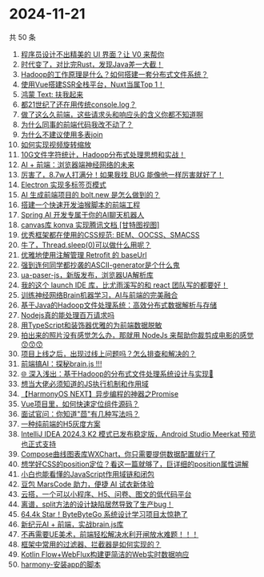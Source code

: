 # 2024-11-21

共 50 条

<!-- BEGIN JUEJIN -->
<!-- 最后更新时间 2024-11-21 02:20:56 +0800 -->
1. [程序员设计不出精美的 UI 界面？让 V0 来帮你](https://juejin.cn/post/7438647233219903542)
1. [时代变了，对比完Rust，发现Java差一大截！](https://juejin.cn/post/7438545751512104996)
1. [Hadoop的工作原理是什么？如何搭建一套分布式文件系统？](https://juejin.cn/post/7436937745422385162)
1. [使用Vue搭建SSR全栈平台，Nuxt当属Top 1！](https://juejin.cn/post/7438250352544202787)
1. [鸿蒙 Text: 扶我起来](https://juejin.cn/post/7438259497519546380)
1. [都21世纪了还在用传统console.log？](https://juejin.cn/post/7438544796971122729)
1. [做了这么久前端，这些请求头和响应头的含义你都不知道啊](https://juejin.cn/post/7438451242567319571)
1. [为什么同事的前端代码我改不动了？](https://juejin.cn/post/7438647460219961395)
1. [为什么不建议使用多表join](https://juejin.cn/post/7438597251487268875)
1. [如何实现视频旋转缩放](https://juejin.cn/post/7438244162863120411)
1. [10G文件字符统计，Hadoop分布式处理思想和实战！](https://juejin.cn/post/7437158688688947254)
1. [AI + 前端：浏览器端神经网络的未来](https://juejin.cn/post/7438862522768506915)
1. [厉害了，8.7w人打满分！如果我找 BUG 能像他一样厉害就好了！](https://juejin.cn/post/7438560270258913334)
1. [Electron 实现多标签页模式](https://juejin.cn/post/7438943159042998323)
1. [AI 生成前端项目的 bolt.new 是怎么做到的？](https://juejin.cn/post/7438916462751088650)
1. [搭建一个快速开发油猴脚本的前端工程](https://juejin.cn/post/7437887483259584522)
1. [Spring AI 开发专属于你的AI聊天机器人](https://juejin.cn/post/7434367774775181348)
1. [canvas库 konva 实现腾讯文档 [甘特图视图]](https://juejin.cn/post/7438990704456532031)
1. [优秀框架都在使用的CSS规范: BEM、OOCSS、SMACSS](https://juejin.cn/post/7438994542769520680)
1. [牛了，Thread.sleep(0)可以做什么用呢？](https://juejin.cn/post/7438259497518858252)
1. [优雅地使用注解管理 Retrofit 的 baseUrl](https://juejin.cn/post/7438246420056358951)
1. [强到连何同学都抄袭的ASCII-generator是个什么鬼](https://juejin.cn/post/7439168415531548710)
1. [ua-paser-js，新版发布，浏览器UA解析库](https://juejin.cn/post/7438811022671921186)
1. [我的这个 launch IDE 库，比尤雨溪写的和 react 团队写的都要好！](https://juejin.cn/post/7438634989954220073)
1. [训练神经网络Brain机器学习，AI与前端的完美融合](https://juejin.cn/post/7438627952668164105)
1. [基于Java的Hadoop文件处理系统：高效分布式数据解析与存储](https://juejin.cn/post/7437388200777891875)
1. [Nodejs真的能处理百万请求吗](https://juejin.cn/post/7438815319747248178)
1. [用TypeScript和装饰器优雅的为前端数据脱敏](https://juejin.cn/post/7438554047248171019)
1. [拍出来的照片没有感觉怎么办，那就用 NodeJs 来帮助你裁剪成电影的感觉 😙😙😙](https://juejin.cn/post/7438160208381509667)
1. [项目上线之后，出现过线上问题吗？怎么排查和解决的？](https://juejin.cn/post/7438815319747280946)
1. [前端搞AI：探秘brain.js !!!](https://juejin.cn/post/7438828356467114036)
1. [🌐 深入浅出：基于Hadoop的分布式文件处理系统设计与实现🏅](https://juejin.cn/post/7437005087282855948)
1. [想当大佬必须知道的JS执行机制和作用域](https://juejin.cn/post/7438466149803769883)
1. [【HarmonyOS NEXT】异步编程的神器之Promise](https://juejin.cn/post/7438295037275488296)
1. [Vue项目里，如何快速定位组件源码？](https://juejin.cn/post/7438247876312432659)
1. [面试官问：你知道"茴"有几种写法吗？](https://juejin.cn/post/7439187798676602934)
1. [一种纯前端的H5灰度方案](https://juejin.cn/post/7438840414239326227)
1. [IntelliJ IDEA 2024.3 K2 模式已发布稳定版，Android Studio Meerkat 预览也正式支持](https://juejin.cn/post/7439251025385177107)
1. [Compose曲线图表库WXChart，你只需要提供数据配置就行了](https://juejin.cn/post/7438835112790605865)
1. [想学好CSS的position定位？看这一篇就够了，巨详细的position属性讲解](https://juejin.cn/post/7438824467905986569)
1. [小白也能看懂的JavaScript作用域链和闭包](https://juejin.cn/post/7438628028585279539)
1. [豆包 MarsCode 助力，便捷 AI 试衣新体验](https://juejin.cn/post/7438235416480759845)
1. [云搭，一个可以小程序、H5、问卷、图文的低代码平台](https://juejin.cn/post/7438627952668327945)
1. [离谱，split方法的设计缺陷居然导致了生产bug！](https://juejin.cn/post/7439189795614916658)
1. [64.4k Star！ByteByteGo 系统设计学习项目太惊艳了](https://juejin.cn/post/7439012763380891689)
1. [新纪元AI + 前端，实战brain.js库](https://juejin.cn/post/7438860483586146344)
1. [不再需要UE美术，前端轻松解决水利开闸放水难题！！！](https://juejin.cn/post/7438395660523323403)
1. [框架中常用的过滤器、拦截器是如何实现的？](https://juejin.cn/post/7438217660729376808)
1. [Kotlin Flow+WebFlux构建更简洁的Web实时数据响应](https://juejin.cn/post/7437714988149817396)
1. [harmony-安装app的脚本](https://juejin.cn/post/7438456086308651045)
<!-- END JUEJIN -->